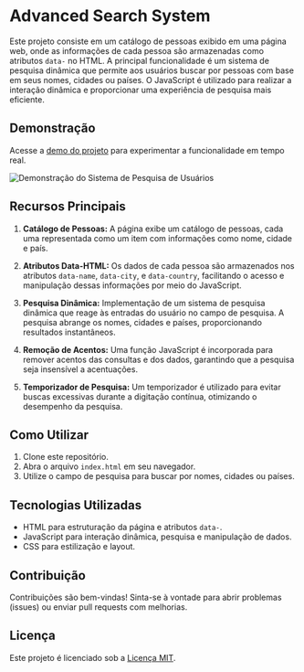 # Advanced Search System

Este projeto consiste em um catálogo de pessoas exibido em uma página web, onde as informações de cada pessoa são armazenadas como atributos `data-` no HTML. A principal funcionalidade é um sistema de pesquisa dinâmica que permite aos usuários buscar por pessoas com base em seus nomes, cidades ou países. O JavaScript é utilizado para realizar a interação dinâmica e proporcionar uma experiência de pesquisa mais eficiente.

## Demonstração

Acesse a [demo do projeto](https://eupane.com/projetos/advancedSearch/) para experimentar a funcionalidade em tempo real.

![Demonstração do Sistema de Pesquisa de Usuários](https://i.imgur.com/ScRlnO0.png)

## Recursos Principais

1. **Catálogo de Pessoas:** A página exibe um catálogo de pessoas, cada uma representada como um item com informações como nome, cidade e país.

2. **Atributos Data-HTML:** Os dados de cada pessoa são armazenados nos atributos `data-name`, `data-city`, e `data-country`, facilitando o acesso e manipulação dessas informações por meio do JavaScript.

3. **Pesquisa Dinâmica:** Implementação de um sistema de pesquisa dinâmica que reage às entradas do usuário no campo de pesquisa. A pesquisa abrange os nomes, cidades e países, proporcionando resultados instantâneos.

4. **Remoção de Acentos:** Uma função JavaScript é incorporada para remover acentos das consultas e dos dados, garantindo que a pesquisa seja insensível a acentuações.

5. **Temporizador de Pesquisa:** Um temporizador é utilizado para evitar buscas excessivas durante a digitação contínua, otimizando o desempenho da pesquisa.

## Como Utilizar

1. Clone este repositório.
2. Abra o arquivo `index.html` em seu navegador.
3. Utilize o campo de pesquisa para buscar por nomes, cidades ou países.

## Tecnologias Utilizadas

- HTML para estruturação da página e atributos `data-`.
- JavaScript para interação dinâmica, pesquisa e manipulação de dados.
- CSS para estilização e layout.

## Contribuição

Contribuições são bem-vindas! Sinta-se à vontade para abrir problemas (issues) ou enviar pull requests com melhorias.

## Licença

Este projeto é licenciado sob a [Licença MIT](LICENSE).
